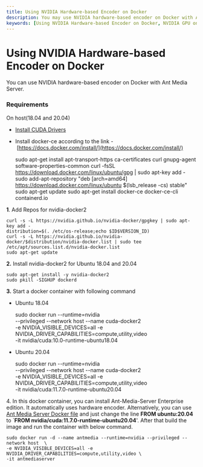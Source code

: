 ```yaml
---
title: Using NVIDIA Hardware-based Encoder on Docker 
description: You may use NVIDIA hardware-based encoder on Docker with Ant Media Server.
keywords: [Using NVIDIA Hardware-based Encoder on Docker, NVIDIA GPU on Docker, Hardware-based Encoder on Docker, Ant Media Server Documentation, Ant Media Server Tutorials]
---
```


# Using NVIDIA Hardware-based Encoder on Docker

You can use NVIDIA hardware-based encoder on Docker with Ant Media Server.

### Requirements

On host(18.04 and 20.04)

*   [Install CUDA Drivers](/guides/advanced-usage/using-nvidia-gpu/)
*   Install docker-ce according to the link - [https://docs.docker.com/install/](https://docs.docker.com/install/)

    sudo apt-get install apt-transport-https ca-certificates curl gnupg-agent software-properties-common
    curl -fsSL https://download.docker.com/linux/ubuntu/gpg | sudo apt-key add -
    sudo add-apt-repository "deb [arch=amd64] https://download.docker.com/linux/ubuntu $(lsb_release -cs) stable"
    sudo apt-get update
    sudo apt-get install docker-ce docker-ce-cli containerd.io

**1**. Add Repos for nvidia-docker2

    curl -s -L https://nvidia.github.io/nvidia-docker/gpgkey | sudo apt-key add -
    distribution=$(. /etc/os-release;echo $ID$VERSION_ID)
    curl -s -L https://nvidia.github.io/nvidia-docker/$distribution/nvidia-docker.list | sudo tee /etc/apt/sources.list.d/nvidia-docker.list
    sudo apt-get update

**2.** Install nvidia-docker2 for Ubuntu 18.04 and 20.04

    sudo apt-get install -y nvidia-docker2
    sudo pkill -SIGHUP dockerd

**3.** Start a docker container with following command

*   Ubuntu 18.04

    sudo docker run --runtime=nvidia \
     --privileged --network host --name cuda-docker2 \
     -e NVIDIA_VISIBLE_DEVICES=all -e NVIDIA_DRIVER_CAPABILITIES=compute,utility,video \
     -it nvidia/cuda:10.0-runtime-ubuntu18.04

*   Ubuntu 20.04

    sudo docker run --runtime=nvidia \
     --privileged --network host --name cuda-docker2 \
     -e NVIDIA_VISIBLE_DEVICES=all -e NVIDIA_DRIVER_CAPABILITIES=compute,utility,video \
     -it nvidia/cuda:11.7.0-runtime-ubuntu20.04

4\. In this docker container, you can install Ant-Media-Server Enterprise edition. It automatically uses hardware encoder. Alternatively, you can use [Ant Media Server Docker file](https://github.com/ant-media/Scripts/blob/master/docker/Dockerfile_Process) and just change the line **FROM ubuntu:20.04** to \`**FROM nvidia/cuda:11.7.0-runtime-ubuntu20.04**'. After that build the image and run the container with below command.

    sudo docker run -d --name antmedia --runtime=nvidia --privileged --network host  \
    -e NVIDIA_VISIBLE_DEVICES=all -e NVIDIA_DRIVER_CAPABILITIES=compute,utility,video \
    -it antmediaserver